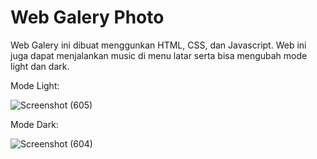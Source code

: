 # Web Galery Photo



Web Galery ini dibuat menggunkan HTML, CSS, dan Javascript.
Web ini juga dapat menjalankan music di menu latar serta bisa mengubah mode light dan dark.

Mode Light:


![Screenshot (605)](https://github.com/dikyran/Web_DD/assets/113019725/e1256019-d10c-4b4f-b578-248e9868f42b)




Mode Dark:


![Screenshot (604)](https://github.com/dikyran/Web_DD/assets/113019725/8eaf7ac0-dac4-4430-a4af-a63150261f02)


